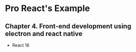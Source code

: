 Pro React's Example
===================
Chapter 4. Front-end development using electron and react native
----------------------------------------------------------------
* React 16
